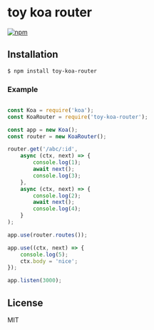 # toy koa router

[![npm](http://img.shields.io/npm/v/toy-koa-router.svg?style=flat-square)](https://github.com/huhu2356/toy-koa-router)

## Installation

```bash
$ npm install toy-koa-router
```

### Example

```js

const Koa = require('koa');
const KoaRouter = require('toy-koa-router');

const app = new Koa();
const router = new KoaRouter();

router.get('/abc/:id',
    async (ctx, next) => {
        console.log(1);
        await next();
        console.log(3);
    },
    async (ctx, next) => {
        console.log(2);
        await next();
        console.log(4);
    }
);

app.use(router.routes());

app.use((ctx, next) => {
    console.log(5);
    ctx.body = 'nice';
});

app.listen(3000);

```

## License

MIT